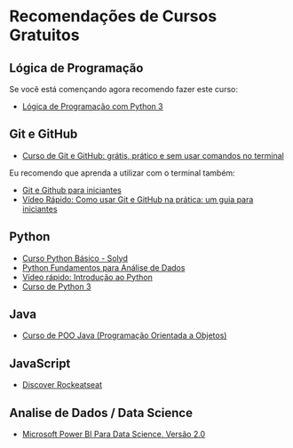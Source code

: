 # Recomendações de Cursos Gratuitos

## Lógica de Programação 

Se você está començando agora recomendo fazer este curso:
- [Lógica de Programação com Python 3](https://youtube.com/playlist?list=PLHz_AreHm4dlKP6QQCekuIPky1CiwmdI6)

## Git e GitHub

- [Curso de Git e GitHub: grátis, prático e sem usar comandos no terminal](https://youtube.com/playlist?list=PLHz_AreHm4dm7ZULPAmadvNhH6vk9oNZA)

Eu recomendo que aprenda a utilizar com o terminal também:

- [Git e Github para iniciantes](https://www.udemy.com/course/git-e-github-para-iniciantes/)
- [Vídeo Rápido: Como usar Git e GitHub na prática: um guia para iniciantes](https://youtu.be/2alg7MQ6_sI)

## Python 

- [Curso Python Básico - Solyd](https://youtube.com/playlist?list=PLp95aw034Wn_WtEmlepaDrw8FU8R5azcm)
- [Python Fundamentos para Análise de Dados](https://www.datascienceacademy.com.br/path-player?courseid=python-fundamentos)
- [Vídeo rápido: Introdução ao Python](https://youtu.be/bwp9hzwdtA4)
- [Curso de Python 3](https://www.youtube.com/playlist?list=PLHz_AreHm4dlKP6QQCekuIPky1CiwmdI6)

## Java

- [Curso de POO Java (Programação Orientada a Objetos)](https://youtube.com/playlist?list=PLHz_AreHm4dkqe2aR0tQK74m8SFe-aGsY)

## JavaScript

- [Discover Rockeatseat](https://rocketseat.com.br/discover)

## Analise de Dados / Data Science 

- [Microsoft Power BI Para Data Science, Versão 2.0](https://www.datascienceacademy.com.br/path-player?courseid=microsoft-power-bi-para-data-science)
